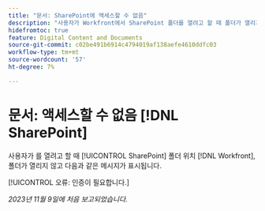 ```yaml
---
title: "문서: SharePoint에 액세스할 수 없음"
description: "사용자가 Workfront에서 SharePoint 폴더를 열려고 할 때 폴더가 열리지 않고 메시지가 표시됩니다."
hidefromtoc: true
feature: Digital Content and Documents
source-git-commit: c02be491b6914c4794019af138aefe4610ddfc03
workflow-type: tm+mt
source-wordcount: '57'
ht-degree: 7%

---
```



# 문서: 액세스할 수 없음 [!DNL SharePoint]

<!--WF and WFP-->

사용자가 를 열려고 할 때 [!UICONTROL SharePoint] 폴더 위치 [!DNL Workfront], 폴더가 열리지 않고 다음과 같은 메시지가 표시됩니다.

[!UICONTROL 오류: 인증이 필요합니다.]

_2023년 11월 9일에 처음 보고되었습니다._
